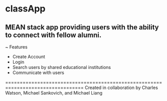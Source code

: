 # classApp


MEAN stack app providing users with the ability to connect with fellow alumni.
----------
~ Features
- Create Account
- Login
- Search users by shared educational institutions
- Communicate with users

=================================================================================
Created in collaboration by Charles Watson, Michael Sankovich, and Michael Liang
